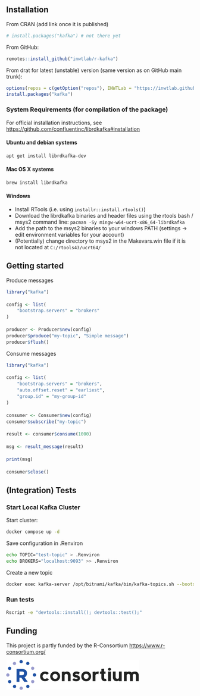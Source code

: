 ## Installation

From CRAN (add link once it is published)

```r
# install.packages("kafka") # not there yet
```

From GitHub:

```r
remotes::install_github("inwtlab/r-kafka")
```

From drat for latest (unstable) version (same version as on GitHub main trunk):

```r
options(repos = c(getOption("repos"), INWTLab = "https://inwtlab.github.io/drat/"))
install.packages("kafka")
```

### System Requirements (for compilation of the package)

For official installation instructions, see https://github.com/confluentinc/librdkafka#installation

#### Ubuntu and debian systems

```sh
apt get install librdkafka-dev
```

#### Mac OS X systems

```zsh
brew install librdkafka
```

#### Windows

- Install RTools (i.e. using `installr::install.rtools()`)
- Download the librdkafka binaries and header files using the rtools bash / msys2 command line: `pacman -Sy mingw-w64-ucrt-x86_64-librdkafka`
- Add the path to the msys2 binaries to your windows PATH (settings -> edit environment variables for your account)
- (Potentially) change directory to msys2 in the Makevars.win file if it is not located at `C:/rtools43/ucrt64/`

## Getting started

Produce messages

```r
library("kafka")

config <- list(
    "bootstrap.servers" = "brokers"
)

producer <- Producer$new(config)
producer$produce("my-topic", "Simple message")
producer$flush()
```

Consume messages

```r
library("kafka")

config <- list(
    "bootstrap.servers" = "brokers",
    "auto.offset.reset" = "earliest",
    "group.id" = "my-group-id"
)

consumer <- Consumer$new(config)
consumer$subscribe("my-topic")

result <- consumer$consume(1000)

msg <- result_message(result)

print(msg)

consumer$close()
```


## (Integration) Tests

### Start Local Kafka Cluster

Start cluster:

```sh
docker compose up -d
```

Save configuration in .Renviron

```sh
echo TOPIC="test-topic" > .Renviron
echo BROKERS="localhost:9093" >> .Renviron
```

Create a new topic

```sh
docker exec kafka-server /opt/bitnami/kafka/bin/kafka-topics.sh --bootstrap-server localhost:9092 --create --topic test-topic --partitions 4
```

### Run tests

```sh
Rscript -e "devtools::install(); devtools::test();"
```

## Funding

This project is partly funded by the R-Consortium https://www.r-consortium.org/

<img src="R-con.png" alt="Logo of R Consortium" height="80"/>